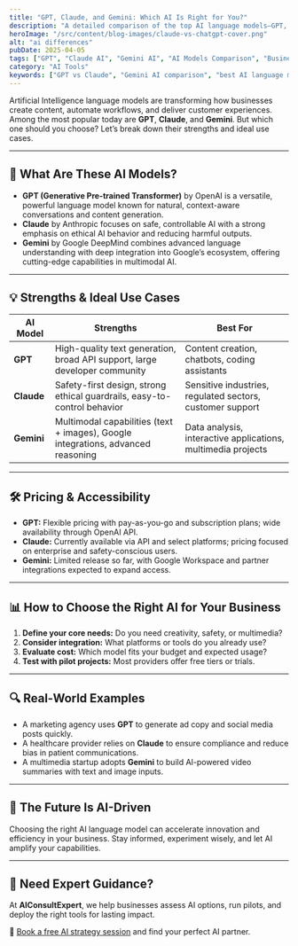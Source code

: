 ```yaml
---
title: "GPT, Claude, and Gemini: Which AI Is Right for You?"
description: "A detailed comparison of the top AI language models—GPT, Claude, and Gemini—to help you decide which fits your business needs best."
heroImage: "/src/content/blog-images/claude-vs-chatgpt-cover.png"
alt: "ai differences"
pubDate: 2025-04-05
tags: ["GPT", "Claude AI", "Gemini AI", "AI Models Comparison", "Business AI"]
category: "AI Tools"
keywords: ["GPT vs Claude", "Gemini AI comparison", "best AI language model", "ai tools for business", "ai model selection"]
---
```


Artificial Intelligence language models are transforming how businesses create content, automate workflows, and deliver customer experiences. Among the most popular today are **GPT**, **Claude**, and **Gemini**. But which one should you choose? Let’s break down their strengths and ideal use cases.

---

## 🤖 What Are These AI Models?

- **GPT (Generative Pre-trained Transformer)** by OpenAI is a versatile, powerful language model known for natural, context-aware conversations and content generation.
- **Claude** by Anthropic focuses on safe, controllable AI with a strong emphasis on ethical AI behavior and reducing harmful outputs.
- **Gemini** by Google DeepMind combines advanced language understanding with deep integration into Google’s ecosystem, offering cutting-edge capabilities in multimodal AI.

---

## 💡 Strengths & Ideal Use Cases

| AI Model | Strengths | Best For |
| -------- | --------- | -------- |
| **GPT** | High-quality text generation, broad API support, large developer community | Content creation, chatbots, coding assistants |
| **Claude** | Safety-first design, strong ethical guardrails, easy-to-control behavior | Sensitive industries, regulated sectors, customer support |
| **Gemini** | Multimodal capabilities (text + images), Google integrations, advanced reasoning | Data analysis, interactive applications, multimedia projects |

---

## 🛠 Pricing & Accessibility

- **GPT:** Flexible pricing with pay-as-you-go and subscription plans; wide availability through OpenAI API.
- **Claude:** Currently available via API and select platforms; pricing focused on enterprise and safety-conscious users.
- **Gemini:** Limited release so far, with Google Workspace and partner integrations expected to expand access.

---

## 📊 How to Choose the Right AI for Your Business

1. **Define your core needs:** Do you need creativity, safety, or multimedia?
2. **Consider integration:** What platforms or tools do you already use?
3. **Evaluate cost:** Which model fits your budget and expected usage?
4. **Test with pilot projects:** Most providers offer free tiers or trials.

---

## 🔍 Real-World Examples

- A marketing agency uses **GPT** to generate ad copy and social media posts quickly.
- A healthcare provider relies on **Claude** to ensure compliance and reduce bias in patient communications.
- A multimedia startup adopts **Gemini** to build AI-powered video summaries with text and image inputs.

---

## 🚀 The Future Is AI-Driven

Choosing the right AI language model can accelerate innovation and efficiency in your business. Stay informed, experiment wisely, and let AI amplify your capabilities.

---

## 👋 Need Expert Guidance?

At **AIConsultExpert**, we help businesses assess AI options, run pilots, and deploy the right tools for lasting impact.

📅 [Book a free AI strategy session](#) and find your perfect AI partner.
